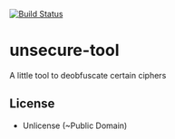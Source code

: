 [![Build Status](https://travis-ci.org/unjello/unsecure-tool.svg?branch=master)](https://travis-ci.org/unjello/unsecure-tool)

# unsecure-tool

A little tool to deobfuscate certain ciphers

## License

- Unlicense (~Public Domain)